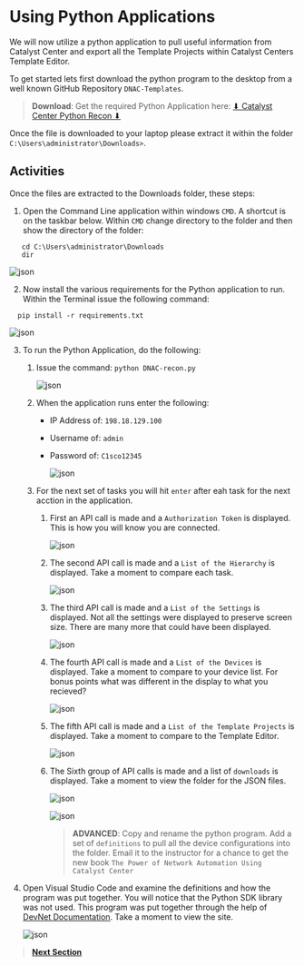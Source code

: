 # Using Python Applications

We will now utilize a python application to pull useful information from Catalyst Center and export all the Template Projects within Catalyst Centers Template Editor.

To get started lets first download the python program to the desktop from a well known GitHub Repository `DNAC-Templates`.

> **Download**: Get the required Python Application here: <a href="https://minhaskamal.github.io/DownGit/#/home?url=https://github.com/kebaldwi/DNAC-TEMPLATES/blob/master/LABS/LAB-I-Rest-API-Orchestration/python/DNACenterRecon.zip" target="_blank">⬇︎ Catalyst Center Python Recon ⬇︎</a>

Once the file is downloaded to your laptop please extract it within the folder  `C:\Users\administrator\Downloads>`.

## Activities

Once the files are extracted to the Downloads folder, these steps:

1. Open the Command Line application within windows `CMD`. A shortcut is on the taskbar below. Within `CMD` change directory to the folder and then show the directory of the folder:

```SHELL
   cd C:\Users\administrator\Downloads
   dir
```

   ![json](./images/Python-CMD-Begin.png?raw=true "Import JSON")

2. Now install the various requirements for the Python application to run. Within the Terminal issue the following command:

 ```SHELL
   pip install -r requirements.txt
```

   ![json](./images/Python-CMD-Requirements.png?raw=true "Import JSON")

3. To run the Python Application, do the following:

   1. Issue the command: ``` python DNAC-recon.py ```

      ![json](./images/Python-CMD-Execute.png?raw=true "Import JSON")

   2. When the application runs enter the following:

      - IP Address of: `198.18.129.100`
      - Username of: `admin`
      - Password of: `C1sco12345`

        ![json](./images/Python-CMD-Creds.png?raw=true "Import JSON")

   3. For the next set of tasks you will hit `enter` after eah task for the next acction in the application.
   
      1. First an API call is made and a `Authorization Token` is displayed. This is how you will know you are connected.

         ![json](./images/Python-CMD-Token.png?raw=true "Import JSON")

      2. The second API call is made and a `List of the Hierarchy` is displayed. Take a moment to compare each task.

         ![json](./images/Python-CMD-Hierarchy.png?raw=true "Import JSON")

      3. The third API call is made and a `List of the Settings` is displayed. Not all the settings were displayed to preserve screen size. There are many more that could have been displayed.

         ![json](./images/Python-CMD-Settings.png?raw=true "Import JSON")

      4. The fourth API call is made and a `List of the Devices` is displayed. Take a moment to compare to your device list. For bonus points what was different in the display to what you recieved?

         ![json](./images/Python-CMD-Devices.png?raw=true "Import JSON")


      5. The fifth API call is made and a `List of the Template Projects` is displayed. Take a moment to compare to the Template Editor. 

         ![json](./images/Python-CMD-Projects.png?raw=true "Import JSON")


      6. The Sixth group of API calls is made and a list of `downloads` is displayed. Take a moment to view the folder for the JSON files. 

         ![json](./images/Python-CMD-Export.png?raw=true "Import JSON")

         ![json](./images/Python-Folder.png?raw=true "Import JSON")

         > **ADVANCED**: Copy and rename the python program. Add a set of `definitions` to pull all the device configurations into the folder. Email it to the instructor for a chance to get the new book `The Power of Network Automation Using Catalyst Center` 

4. Open Visual Studio Code and examine the definitions and how the program was put together. You will notice that the Python SDK library was not used. This program was put together through the help of [DevNet Documentation](Developer.cisco.com/docs). Take a moment to view the site. 

   ![json](./images/VisualStudio-PythonApp.png?raw=true "Import JSON")

> [**Next Section**](03-summary.md)
